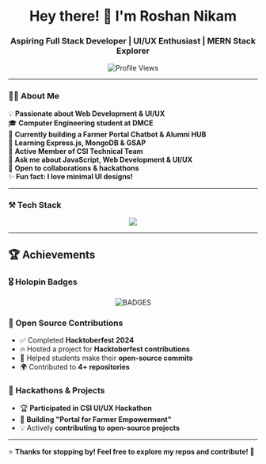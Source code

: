<!-- HEADER -->
<h1 align="center">Hey there! 👋 I'm Roshan Nikam</h1>
<h3 align="center">Aspiring Full Stack Developer | UI/UX Enthusiast | MERN Stack Explorer</h3>

<p align="center">
  <img src="https://komarev.com/ghpvc/?username=roshannikam&label=Profile%20Views&color=0e75b6&style=flat" alt="Profile Views" />
</p>

---

<!-- ABOUT SECTION -->
### 🧑‍💻 About Me  
💡 **Passionate about Web Development & UI/UX**  
🎓 **Computer Engineering student at DMCE**  
🔭 **Currently building a Farmer Portal Chatbot & Alumni HUB**  
🌱 **Learning Express.js, MongoDB & GSAP**  
📌 **Active Member of CSI Technical Team**  
💬 **Ask me about JavaScript, Web Development & UI/UX**  
🚀 **Open to collaborations & hackathons**  
✨ **Fun fact: I love minimal UI designs!**  

---

<!-- TECH STACK -->
### ⚒️ Tech Stack  
<p align="center">
  <img src="https://skillicons.dev/icons?i=html,css,js,nodejs,express,mongodb,git,figma" />
</p>

---

## 🏆 Achievements

### 🎖️ Holopin Badges
<div align="center">
<img src="https://holopin.me/devroshan25)](https://holopin.io/@devroshan25" alt="BADGES">
</div>

### 🚀 Open Source Contributions  
- ✅ Completed **Hacktoberfest 2024**  
- 🔥 Hosted a project for **Hacktoberfest contributions**  
- 🎯 Helped students make their **open-source commits**  
- 🌍 Contributed to **4+ repositories**  

### 🎨 Hackathons & Projects  
- 🏆 **Participated in CSI UI/UX Hackathon**  
- 🚜 **Building "Portal for Farmer Empowerment"**  
- 💡 Actively **contributing to open-source projects**  



---

⭐ **Thanks for stopping by! Feel free to explore my repos and contribute! 🚀**  
